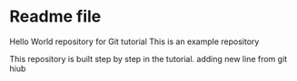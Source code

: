 # Readme file
Hello World repository for Git tutorial
This is an example repository 

This repository is built step by step in the tutorial.
adding new line from git hiub
